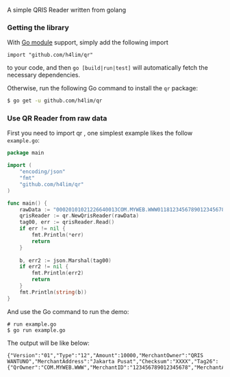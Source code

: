 A simple QRIS Reader written from golang

### Getting the library
With [Go module](https://github.com/golang/go/wiki/Modules) support, simply add the following import

```
import "github.com/h4lim/qr"
```

to your code, and then `go [build|run|test]` will automatically fetch the necessary dependencies.

Otherwise, run the following Go command to install the `qr` package:

```sh
$ go get -u github.com/h4lim/qr
```

### Use QR Reader from raw data

First you need to import qr , one simplest example likes the follow `example.go`:

```go
package main

import (
    "encoding/json"
    "fmt"
    "github.com/h4lim/qr"
)

func main() {
    rawData := "00020101021226640013COM.MYWEB.WWW01181234567890123456780214123456789012340303UKE5405100005912QRIS WANTUNO6013Jakarta Pusat6304XXXX"
	qrisReader := qr.NewQrisReader(rawData)
	tag00, err := qrisReader.Read()
	if err != nil {
	    fmt.Println(*err)
	    return
	}
	
    b, err2 := json.Marshal(tag00)
    if err2 != nil {
        fmt.Println(err2)
        return
    }
    fmt.Println(string(b))
}
```

And use the Go command to run the demo:

```
# run example.go
$ go run example.go
```

The output will be like below:

```
{"Version":"01","Type":"12","Amount":10000,"MerchantOwner":"QRIS WANTUNO","MerchantAddress":"Jakarta Pusat","Checksum":"XXXX","Tag26":{"QrOwner":"COM.MYWEB.WWW","MerchantID":"123456789012345678","MerchantAcquirerID":"12345678901234","MerchantScale":"UKE"}}
```
